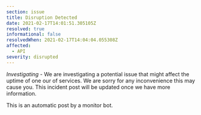 ```yaml
---
section: issue
title: Disruption Detected
date: 2021-02-17T14:01:51.305105Z
resolved: true
informational: false
resolvedWhen: 2021-02-17T14:04:04.055308Z
affected:
  - API
severity: disrupted
---
```

*Investigating* - We are investigating a potential issue that might affect the uptime of one our of services. We are sorry for any inconvenience this may cause you. This incident post will be updated once we have more information.

This is an automatic post by a monitor bot.
        